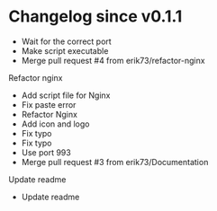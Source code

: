 # Changelog since v0.1.1
- Wait for the correct port 
- Make script executable 
- Merge pull request #4 from erik73/refactor-nginx

Refactor nginx 
- Add script file for Nginx 
- Fix paste error 
- Refactor Nginx 
- Add icon and logo 
- Fix typo 
- Fix typo 
- Use port 993 
- Merge pull request #3 from erik73/Documentation

Update readme 
- Update readme 
